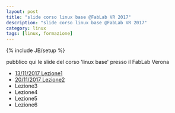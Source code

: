 ```yaml
---
layout: post
title: "slide corso linux base @FabLab VR 2017"
description: "slide corso linux base @FabLab VR 2017"
category: linux
tags: [linux, formazione]
---
```

{% include JB/setup %}

pubblico qui le slide del corso 'linux base' presso il FabLab Verona

- [13/11/2017 Lezione1](http://ilmanzo.github.io/files/corso_linux_base_fablab_2017/lezione1.html)
- [20/11/2017 Lezione2](http://ilmanzo.github.io/files/corso_linux_base_fablab_2017/lezione2.html)
- Lezione3
- Lezione4
- Lezione5
- Lezione6

